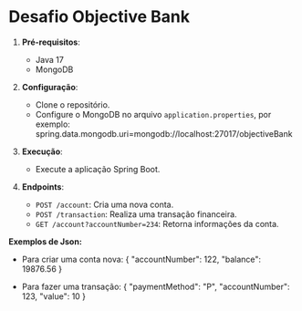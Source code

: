 # Desafio Objective Bank

1. **Pré-requisitos**:
    - Java 17
    - MongoDB

2. **Configuração**:
    - Clone o repositório.
    - Configure o MongoDB no arquivo `application.properties`, por exemplo: spring.data.mongodb.uri=mongodb://localhost:27017/objectiveBank

3. **Execução**:
    - Execute a aplicação Spring Boot.

4. **Endpoints**:
    - `POST /account`: Cria uma nova conta.
    - `POST /transaction`: Realiza uma transação financeira.
    - `GET /account?accountNumber=234`: Retorna informações da conta.

**Exemplos de Json:**

- Para criar uma conta nova:
    {
        "accountNumber": 122,
        "balance": 19876.56
    }
    
- Para fazer uma transação:
   {
       "paymentMethod": "P",
       "accountNumber": 123,
       "value": 10
   }
